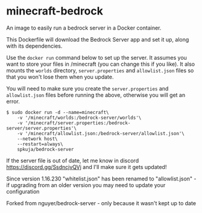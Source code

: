 # minecraft-bedrock
An image to easily run a bedrock server in a Docker container.

This Dockerfile will download the Bedrock Server app and set it up, along with its dependencies.

Use the `docker run` command below to set up the server. It assumes you want to store your files in /minecraft (you can change this if you like). It also mounts the `worlds` directory, `server.properties` and `allowlist.json` files so that you won't lose them when you update. 

You will need to make sure you create the `server.properties` and `allowlist.json` files before running the above, otherwise you will get an error. 

    $ sudo docker run -d --name=minecraft\
        -v '/minecraft/worlds:/bedrock-server/worlds'\
        -v '/minecraft/server.properties:/bedrock-server/server.properties'\
        -v '/minecraft/allowlist.json:/bedrock-server/allowlist.json'\
        --network host\
        --restart=always\
        spkuja/bedrock-server

If the server file is out of date, let me know in discord https://discord.gg/SsdncjvQVj and I'll make sure it gets updated!

Since version 1.16.230 "whitelist.json" has been renamed to "allowlist.json" - if upgrading from an older version you may need to update your configuration

Forked from nguyer/bedrock-server - only because it wasn't kept up to date
